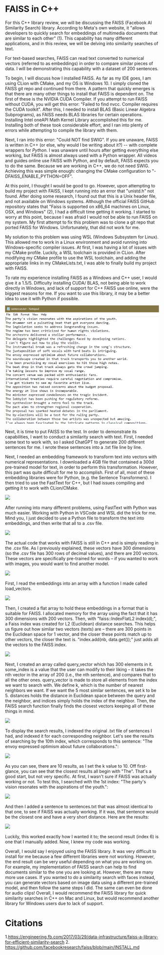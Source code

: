# FAISS in C++

For this C++ library review, we will be discussing the FAISS (Facebook AI Similarity Search) library. According to Meta's own website, it "allows developers to quickly search for embeddings of multimedia documents that are similar to each other" (1). This capability has many different applications, and in this review, we will be delving into similarity searches of text.

For text-based searches, FAISS can read text converted to numerical vectors (referred to as embeddings) in order to compare similar pieces of data. I will be demonstrating this capability with a dataset of 200 sentences.

To begin, I will discuss how I installed FAISS. As far as my IDE goes, I am using CLion with CMake, and my OS is Windows 10. I simply cloned the FAISS git repo and continued from there. A pattern that quickly emerges is that there are many other things to install that FAISS is dependent on. The first of these is the NVIDIA CUDA Compiler. If you attempt to run FAISS without CUDA, you will get this error: "Failed to find nvcc. Compiler requires the CUDA toolkit". After this, I needed to install BLAS (Basic Linear Algebra Subprograms), as FAISS needs BLAS libraries for certain operations. Installing Intel oneAPI Math Kernel Library accomplished this for me. Installing both of these took considerable effort, and I ran into plenty of errors while attempting to compile the library with them.

Next, I ran into this error: "Could NOT find SWIG". If you are unaware, FAISS is written in C++ (or else, why would I be writing about it?) -- with complete wrappers for _Python._ I was unaware until hours after getting everything else working, but FAISS is almost always used with a Python wrapper. All videos and guides online use FAISS with Python, and by default, FAISS expects you to do the same. Because we are working in C++, we do not need SWIG. Achieving this was simple enough: changing the CMake configuration to "-DFAISS\_ENABLE\_PYTHON=OFF".

At this point, I thought I would be good to go. However, upon attempting to build my project with FAISS, I kept running into an error that "unistd.h" not found. After doing some research, I found out that this is a Unix header file, and not available on Windows systems. Although the official FAISS GitHub repository states that "Faiss is supported on x86\_64 machines on Linux, OSX, and Windows" (2), I had a difficult time getting it working. I started to worry at this point, because I was afraid I would not be able to run FAISS on my system. My first attempt to fix this problem was to clone a git repo that ported FAISS for Windows. Unfortunately, that did not work for me.

My solution to this problem was using WSL (Windows Subsystem for Linux). This allowed me to work in a Linux environment and avoid running into Windows-specific compiler issues. At first, I was having a lot of issues with my CMake profile. Luckily, a WSL toolchain is provided in CLion. After modifying my CMake profile to use the WSL toolchain, and adding the appropriate links in my CMakeLists.txt, I was able to finally build my project with FAISS.

To rate my experience installing FAISS as a Windows and C++ user, I would give it a 1.5/5. Difficulty installing CUDA/ BLAS, not being able to work directly in Windows, and lack of support for C++ FAISS use online, were the biggest reasons for me. If you want to use this library, it may be a better idea to use it with Python if possible.

![Local image](sentences.png)

Next, it is time to put FAISS to the test. In order to demonstrate its capabilities, I want to conduct a similarity search with text. First, I needed some text to work with, so I asked ChatGPT to generate 200 different sentences for me. I wrote these sentences into a .txt file line by line.

Next, I needed an embedding framework to transform text into vectors with numerical representations. I downloaded a 4GB file that contained a 300d pre-trained model for text, in order to perform this transformation. However, this part was quite difficult for me to accomplish. First of all, most of these embedding libraries were for Python, (e.g. the Sentence Transformers). I then tried to use the FastText for C++, but I had issues compiling and getting it to work with CLion/CMake.

![](RackMultipart20231120-1-4yydme_html_c911706b9cc2d6bb.png)

After running into many different problems, using FastText with Python was much easier. Working with Python in VSCode and WSL did the trick for me. Mind you, I just decided to use a Python file to transform the text into embeddings, and then write that all to a .csv file.

![](RackMultipart20231120-1-4yydme_html_63ca7c9159f21634.png)

The actual code that works with FAISS is still in C++ and is simply reading in the .csv file. As I previously explained, these vectors have 300 dimensions (so the .csv file has 300 rows of decimal values), and there are 200 vectors. These vectors are specifically pre-trained for words – if you wanted to work with images, you would want to find another model.

![](RackMultipart20231120-1-4yydme_html_b5896144d59b3dd6.png)

First, I read the embeddings into an array with a function I made called load\_vectors.

![](RackMultipart20231120-1-4yydme_html_8aca07a55d5bbc7c.png)

Then, I created a flat array to hold these embeddings in a format that is suitable for FAISS. I allocated memory for the array using the fact that it has 300 dimensions with 200 vectors. Then, with "faiss::IndexFlatL2 index(d);", a Faiss index was created for L2 (Euclidean) distance searches. This helps us figure out how similar two vectors (texts) are – there are 300 points in the Euclidean space for 1 vector, and the closer these points match up to other vectors, the closer the text is. "index.add(nb, data.get());" just adds all the vectors to the FAISS index.

![](RackMultipart20231120-1-4yydme_html_aeb9505895aa12fa.png)

Next, I created an array called query\_vector which has 300 elements in it. some\_index is a value that the user can modify to their liking – it takes the nth vector in the array of 200 (i.e., the nth sentence), and compares that to all the other ones. query\_vector is made to store all elements from the index we want to search with. We define k, which is the number of nearest neighbors we want. If we want the 5 most similar sentences, we set k to be 5. distances holds the distance in Euclidean space between the query and the neighbor, and indices simply holds the index of the neighbor. Then, the FAISS search function finally finds the closest vectors keeping all of these things in mind.

![](RackMultipart20231120-1-4yydme_html_95a764831a7b3e45.png)

To display the search results, I indexed the original .txt file of sentences I had, and indexed it for each corresponding neighbor. Let's see the results of searching by the 10th index, which corresponds to this sentence: "The envoy expressed optimism about future collaborations.":

![](RackMultipart20231120-1-4yydme_html_12b5e86f2608fa3b.png)

As you can see, there are 10 results, as I set the k value to 10. Off first-glance, you can see that the closest results all begin with "The". That's a good start, but not very specific. At first, I wasn't sure if FAISS was actually working or not. To test this, I searched with the 1st index: "The party's vision resonates with the aspirations of the youth.":

![](RackMultipart20231120-1-4yydme_html_c995c0ebd5caa9.png)

 And then I added a sentence to sentences.txt that was almost identical to that one, to see if FAISS was actually working. If it was, that sentence would be the closest one and have a very short distance. Here are the results:

![](RackMultipart20231120-1-4yydme_html_ffa7c3336d699967.png)

Luckily, this worked exactly how I wanted it to; the second result (index 6) is one that I manually added. Now, I knew my code was working.

Overall, I would say I enjoyed using the FAISS library. It was very difficult to install for me because a few different libraries were not working. However, the end result can be very useful depending on what you are working on. For example, my implementation of FAISS search can help to find documents similar to the one you are looking at. However, there are many more use cases. If you wanted to do a similarity search with faces instead, you can generate vectors based on image data using a different pre-trained model, and then follow the same steps I did. The same can even be done for audio clips! Overall, I would recommend the FAISS library for quick similarity searches in C++ on Mac and Linux, but would recommend another library for Windows users due to lack of support.

# Citations
1.https://engineering.fb.com/2017/03/29/data-infrastructure/faiss-a-library-for-efficient-similarity-search
2. https://github.com/facebookresearch/faiss/blob/main/INSTALL.md
